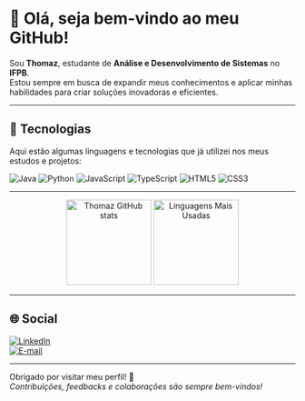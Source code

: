 # 👋 Olá, seja bem-vindo ao meu GitHub!

Sou **Thomaz**, estudante de **Análise e Desenvolvimento de Sistemas** no **IFPB**.  
Estou sempre em busca de expandir meus conhecimentos e aplicar minhas habilidades para criar soluções inovadoras e eficientes.

---

## 🚀 Tecnologias
Aqui estão algumas linguagens e tecnologias que já utilizei nos meus estudos e projetos:

![Java](https://img.shields.io/badge/Java-FF0000?style=for-the-badge&logo=java&logoColor=white) ![Python](https://img.shields.io/badge/Python-3776AB?style=for-the-badge&logo=python&logoColor=white) ![JavaScript](https://img.shields.io/badge/JavaScript-F7DF1E?style=for-the-badge&logo=javascript&logoColor=black) ![TypeScript](https://img.shields.io/badge/TypeScript-007ACC?style=for-the-badge&logo=typescript&logoColor=white) ![HTML5](https://img.shields.io/badge/HTML5-E34F26?style=for-the-badge&logo=html5&logoColor=white) ![CSS3](https://img.shields.io/badge/CSS3-1572B6?style=for-the-badge&logo=css3&logoColor=white)

---

<p align="center">
  <img src="https://github-readme-stats.vercel.app/api?username=Thoomaz&show_icons=true&theme=tokyonight" alt="Thomaz GitHub stats" height="150"/>
  <img src="https://github-readme-stats.vercel.app/api/top-langs/?username=Thoomaz&layout=compact&theme=tokyonight" alt="Linguagens Mais Usadas" height="150"/>
</p>

---

## 🌐 Social

[![LinkedIn](https://img.shields.io/badge/LinkedIn-%230077B5?style=for-the-badge&logo=linkedin&logoColor=white)](https://linkedin.com/in/)  
[![E-mail](https://img.shields.io/badge/E--mail-%23D14836?style=for-the-badge&logo=gmail&logoColor=white)](mailto:jose.thoomaz@gmail.com)

---

Obrigado por visitar meu perfil! 🚀  
_Contribuições, feedbacks e colaborações são sempre bem-vindos!_  
